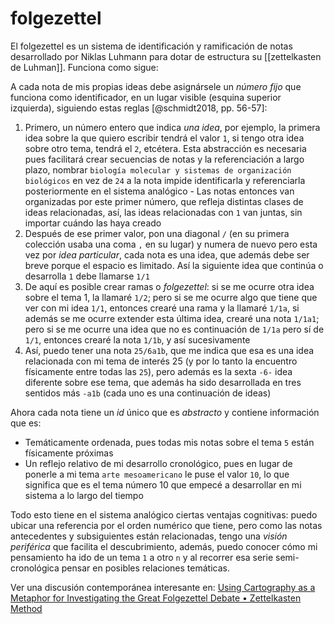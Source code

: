 # folgezettel
El folgezettel es un sistema de identificación y ramificación de notas desarrollado por Niklas Luhmann para dotar de estructura su [[zettelkasten de Luhman]]. Funciona como sigue:

A cada nota de mis propias ideas debe asignársele un *número fijo* que funciona como identificador, en un lugar visible (esquina superior izquierda), siguiendo estas reglas \[@schmidt2018, pp. 56-57\]:

1. Primero, un número entero que indica *una idea*, por ejemplo, la primera idea sobre la que quiero escribir tendrá el valor `1`, si tengo otra idea sobre otro tema, tendrá el `2`, etcétera. Esta abstracción es necesaria pues facilitará crear secuencias de notas y la referenciación a largo plazo, nombrar `biología molecular y sistemas de organización biológicos` en vez de `24` a la nota impide identificarla y referenciarla posteriormente en el sistema analógico
		- Las notas entonces van organizadas por este primer número, que refleja distintas clases de ideas relacionadas, así, las ideas relacionadas con `1` van juntas, sin importar cuándo las haya creado
2. Después de ese primer valor, pon una diagonal `/` (en su primera colección usaba una coma `,` en su lugar) y numera de nuevo pero esta vez por *idea particular*, cada nota es una idea, que además debe ser breve porque el espacio es limitado. Así la siguiente idea que continúa o desarrolla   `1` debe llamarse `1/1`
3. De aquí es posible crear ramas o *folgezettel*: si se me ocurre otra idea sobre el tema 1, la llamaré `1/2`; pero si se me ocurre algo que tiene que ver con mi idea `1/1`, entonces crearé una rama y la llamaré `1/1a`, si además se me ocurre extender esta última idea, crearé una nota `1/1a1`; pero si se me ocurre una idea que no es continuación de `1/1a` pero sí de `1/1`, entonces crearé la nota `1/1b`, y así sucesivamente
4. Así, puedo tener una nota `25/6a1b`, que me indica que esa es una idea relacionada con mi tema de interés 25 (y por lo tanto la encuentro físicamente entre todas las `25`), pero además es la sexta `-6-` idea diferente sobre ese tema, que además ha sido desarrollada en tres sentidos más `-a1b` (cada uno es una continuación de ideas)

Ahora cada nota tiene un *id* único que es *abstracto* y contiene información que es:

- Temáticamente ordenada, pues todas mis notas sobre el tema `5` están físicamente próximas
- Un reflejo relativo de mi desarrollo cronológico, pues en lugar de ponerle a mi tema `arte mesoamericano` le puse el valor `10`, lo que significa que es el tema número 10 que empecé a desarrollar en mi sistema a lo largo del tiempo

Todo esto tiene en el sistema analógico ciertas ventajas cognitivas: puedo ubicar una referencia por el orden numérico que tiene, pero como las notas antecedentes y subsiguientes están relacionadas, tengo una *visión periférica* que facilita el descubrimiento, además, puedo conocer cómo mi pensamiento ha ido de un tema `1` a otro `n` y al recorrer esa serie semi-cronológica pensar en posibles relaciones temáticas.

Ver una discusión contemporánea interesante en: [Using Cartography as a Metaphor for Investigating the Great Folgezettel Debate • Zettelkasten Method](https://zettelkasten.de/posts/catographing-folgezettel-debate/)
